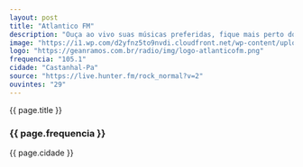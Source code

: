 ```yaml
---
layout: post
title: "Atlantico FM"
description: "Ouça ao vivo suas músicas preferidas, fique mais perto dos seus ídolos e participe das melhores promoções!"
image: "https://i1.wp.com/d2yfnz5to9nvdi.cloudfront.net/wp-content/uploads/2019/08/voesimples-passagens-promocionais-rock-in-rio.jpg?resize=1024,576"
logo: "https://geanramos.com.br/radio/img/logo-atlanticofm.png"
frequencia: "105.1"
cidade: "Castanhal-Pa"
source: "https://live.hunter.fm/rock_normal?v=2"
ouvintes: "29"
---
```

<span>{{ page.title }}</span>
<h3>{{ page.frequencia }}</h3>
<span>{{ page.cidade }}</span>
